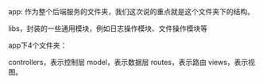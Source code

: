 app: 作为整个后端服务的文件夹，我们这次说的重点就是这个文件夹下的结构。


 
libs，封装的一些通用模块，例如日志操作模块、文件操作模块等

app下4个文件夹：

controllers，表示控制层
model，表示数据层
routes，表示路由
views，表示视图。